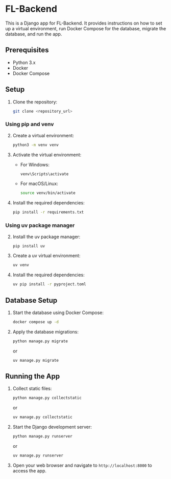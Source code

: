 # FL-Backend

This is a Django app for FL-Backend. It provides instructions on how to set up a virtual environment, run Docker Compose for the database, migrate the database, and run the app.

## Prerequisites

- Python 3.x
- Docker
- Docker Compose

## Setup

1. Clone the repository:

    ```bash
    git clone <repository_url>
    ```

### Using pip and venv

2. Create a virtual environment:

    ```bash
    python3 -m venv venv
    ```

3. Activate the virtual environment:

    - For Windows:

      ```bash
      venv\Scripts\activate
      ```

    - For macOS/Linux:

      ```bash
      source venv/bin/activate
      ```

4. Install the required dependencies:

    ```bash
    pip install -r requirements.txt
    ```

### Using uv package manager

2. Install the uv package manager:

    ```bash
    pip install uv
    ```
3. Create a uv virtual environment:

    ```bash
    uv venv
    ```    
4. Install the required dependencies:

    ```bash
    uv pip install -r pyproject.toml
    ```

## Database Setup

1. Start the database using Docker Compose:

    ```bash
    docker compose up -d
    ```

2. Apply the database migrations:

    ```bash
    python manage.py migrate
    ```
    or
    ```bash
    uv manage.py migrate
    ```

## Running the App

1. Collect static files:
    
    ```bash
    python manage.py collectstatic
    ```
    or
    ```bash
    uv manage.py collectstatic
    ```

2. Start the Django development server:

    ```bash
    python manage.py runserver
    ```
    or
    ```bash
    uv manage.py runserver
    ```

3. Open your web browser and navigate to `http://localhost:8000` to access the app.


